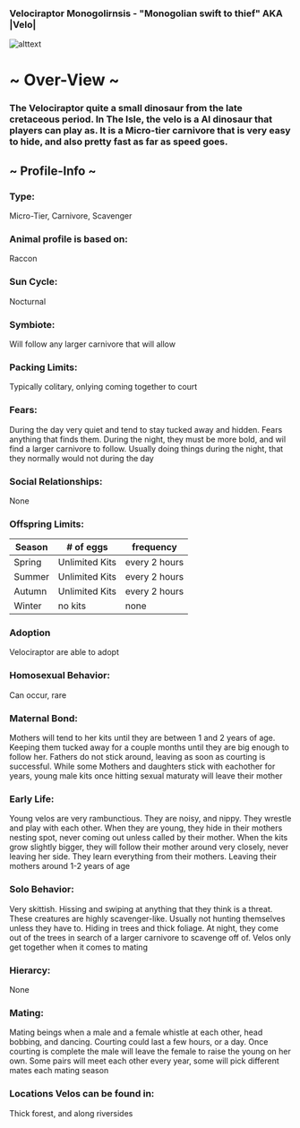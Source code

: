 ### Velociraptor Monogolirnsis - "Monogolian swift to thief" AKA |Velo|


![alttext](https://cdn.discordapp.com/attachments/938315531029741589/943722572393087016/velo.png)

# ~ Over-View ~
### The Velociraptor quite a small dinosaur from the late cretaceous period. In The Isle, the velo is a AI dinosaur that players can play as. It is a Micro-tier carnivore that is very easy to hide, and also pretty fast as far as speed goes. 
## ~ Profile-Info ~
### Type:
Micro-Tier, Carnivore, Scavenger
### Animal profile is based on:
Raccon
### Sun Cycle:
Nocturnal
### Symbiote:
Will follow any larger carnivore that will allow
### Packing Limits:
Typically colitary, onlying coming together to court
### Fears:
During the day very quiet and tend to stay tucked away and hidden. Fears anything that finds them. During the night, they must be more bold, and wil find a larger carnivore to follow. Usually doing things during the night, that they normally would not during the day
### Social Relationships:
None
### Offspring Limits:
| Season | # of eggs | frequency | 
| ------------- | ------------- | ------------- |
| Spring  | Unlimited Kits | every 2 hours |
| Summer  | Unlimited Kits | every 2 hours |
| Autumn  | Unlimited Kits | every 2 hours |
| Winter  | no kits | none
### Adoption
Velociraptor are able to adopt
### Homosexual Behavior:
Can occur, rare
### Maternal Bond:
Mothers will tend to her kits until they are between 1 and 2 years of age. Keeping them tucked away for a couple months until they are big enough to follow her. Fathers do not stick around, leaving as soon as courting is successful. While some Mothers and daughters stick with eachother for years, young male kits once hitting sexual maturaty will leave their mother
### Early Life:
Young velos are very rambunctious. They are noisy, and nippy. They wrestle and play with each other. When they are young, they hide in their mothers nesting spot, never coming out unless called by their mother. When the kits grow slightly bigger, they will follow their mother around very closely, never leaving her side. They learn everything from their mothers. Leaving their mothers around 1-2 years of age
### Solo Behavior:
 Very skittish. Hissing and swiping at anything that they think is a threat. These creatures are highly scavenger-like. Usually not hunting themselves unless they have to. Hiding in trees and thick foliage. At night, they come out of the trees in search of a larger carnivore to scavenge off of. Velos only get together when it comes to mating 
 ### Hierarcy:
 None
 ### Mating:
 Mating beings when a male and a female whistle at each other, head bobbing, and dancing. Courting could last a few hours, or a day. Once courting is complete the male will leave the female to raise the young on her own. Some pairs will meet each other every year, some will pick different mates each mating season
 ### Locations Velos can be found in:
 Thick forest, and along riversides
